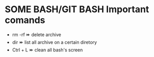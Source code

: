 # SOME BASH/GIT BASH Important comands

* rm -rf  <path> :fast_forward: delete archive
* dir <path> :fast_forward: list all archive on a certain diretory
* Ctrl + L :fast_forward: clean all bash's screen